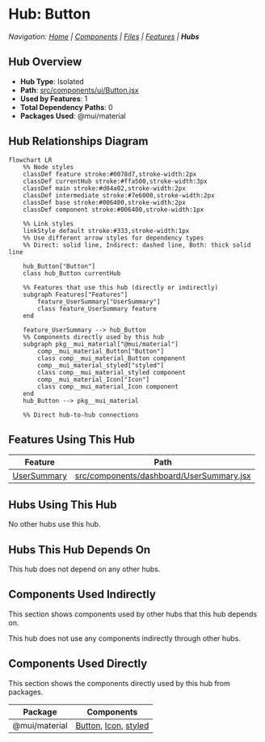 # Hub: Button

*Navigation: [Home](../index.md) | [Components](../components.md) | [Files](../files.md) | [Features](../features.md) | **Hubs***

## Hub Overview

- **Hub Type**: Isolated
- **Path**: [src/components/ui/Button.jsx](https://github.com/star4beam/react-import-analyzer/blob/main/test-project/src/components/ui/Button.jsx)
- **Used by Features**: 1
- **Total Dependency Paths**: 0
- **Packages Used**: @mui/material

## Hub Relationships Diagram

```mermaid
flowchart LR
    %% Node styles
    classDef feature stroke:#0078d7,stroke-width:2px
    classDef currentHub stroke:#ffa500,stroke-width:3px
    classDef main stroke:#d04a02,stroke-width:2px
    classDef intermediate stroke:#7e6000,stroke-width:2px
    classDef base stroke:#006400,stroke-width:2px
    classDef component stroke:#006400,stroke-width:1px

    %% Link styles
    linkStyle default stroke:#333,stroke-width:1px
    %% Use different arrow styles for dependency types
    %% Direct: solid line, Indirect: dashed line, Both: thick solid line

    hub_Button["Button"]
    class hub_Button currentHub

    %% Features that use this hub (directly or indirectly)
    subgraph Features["Features"]
        feature_UserSummary["UserSummary"]
        class feature_UserSummary feature
    end

    feature_UserSummary --> hub_Button
    %% Components directly used by this hub
    subgraph pkg__mui_material["@mui/material"]
        comp__mui_material_Button["Button"]
        class comp__mui_material_Button component
        comp__mui_material_styled["styled"]
        class comp__mui_material_styled component
        comp__mui_material_Icon["Icon"]
        class comp__mui_material_Icon component
    end
    hub_Button --> pkg__mui_material

    %% Direct hub-to-hub connections
```

## Features Using This Hub

| Feature | Path |
|---------|------|
| [UserSummary](../features/UserSummary.md) | [src/components/dashboard/UserSummary.jsx](https://github.com/star4beam/react-import-analyzer/blob/main/test-project/src/components/dashboard/UserSummary.jsx) |

## Hubs Using This Hub

No other hubs use this hub.

## Hubs This Hub Depends On

This hub does not depend on any other hubs.

## Components Used Indirectly

This section shows components used by other hubs that this hub depends on.

This hub does not use any components indirectly through other hubs.

## Components Used Directly

This section shows the components directly used by this hub from packages.

| Package | Components |
| ------- | ---------- |
| @mui/material | [Button](../components/@mui_material/Button.md), [Icon](../components/@mui_material/Icon.md), [styled](../components/@mui_material/styled.md) |


